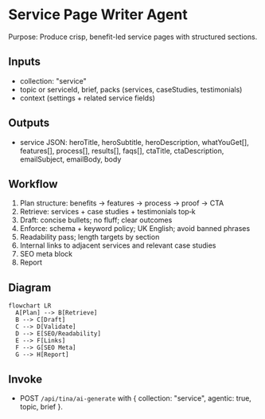 # Service Page Writer Agent

Purpose: Produce crisp, benefit-led service pages with structured sections.

## Inputs
- collection: "service"
- topic or serviceId, brief, packs (services, caseStudies, testimonials)
- context (settings + related service fields)

## Outputs
- service JSON: heroTitle, heroSubtitle, heroDescription, whatYouGet[], features[], process[], results[], faqs[], ctaTitle, ctaDescription, emailSubject, emailBody, body

## Workflow
1) Plan structure: benefits → features → process → proof → CTA
2) Retrieve: services + case studies + testimonials top‑k
3) Draft: concise bullets; no fluff; clear outcomes
4) Enforce: schema + keyword policy; UK English; avoid banned phrases
5) Readability pass; length targets by section
6) Internal links to adjacent services and relevant case studies
7) SEO meta block
8) Report

## Diagram
```mermaid
flowchart LR
  A[Plan] --> B[Retrieve]
  B --> C[Draft]
  C --> D[Validate]
  D --> E[SEO/Readability]
  E --> F[Links]
  F --> G[SEO Meta]
  G --> H[Report]
```

## Invoke
- POST `/api/tina/ai-generate` with { collection: "service", agentic: true, topic, brief }.
